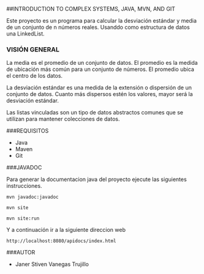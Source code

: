 ##INTRODUCTION TO COMPLEX SYSTEMS, JAVA, MVN, AND GIT

Este proyecto es un programa para calcular la desviación estándar y media de un conjunto de n números reales. Usanddo como estructura de datos una LinkedList.

### VISIÓN GENERAL
La media es el promedio de un conjunto de datos. El promedio es la medida de ubicación más común para un conjunto de números. El promedio ubica el centro de los datos.

La desviación estándar es una medida de la extensión o dispersión de un conjunto de datos. Cuanto más dispersos estén los valores, mayor será la desviación estándar.

Las listas vinculadas son un tipo de datos abstractos comunes que se utilizan para mantener colecciones de datos.

###REQUISITOS
* Java
* Maven
* Git

###JAVADOC

Para generar la documentacion java del proyecto ejecute las siguientes instrucciones.

`mvn javadoc:javadoc`

`mvn site`

`mvn site:run`

Y a continuación ir a la siguiente direccion web

`http://localhost:8080/apidocs/index.html`




###AUTOR
* Janer Stiven Vanegas Trujillo